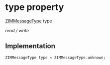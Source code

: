 


# type property







[ZIMMessageType](../../zego_uikit_prebuilt_live_audio_room/ZIMMessageType.md) type
  
_<span class="feature">read / write</span>_






## Implementation

```dart
ZIMMessageType type = ZIMMessageType.unknown;
```







